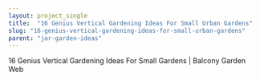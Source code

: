 ```yaml
---
layout: project_single
title:  "16 Genius Vertical Gardening Ideas For Small Urban Gardens"
slug: "16-genius-vertical-gardening-ideas-for-small-urban-gardens"
parent: "jar-garden-ideas"
---
```

16 Genius Vertical Gardening Ideas For Small Gardens | Balcony Garden Web